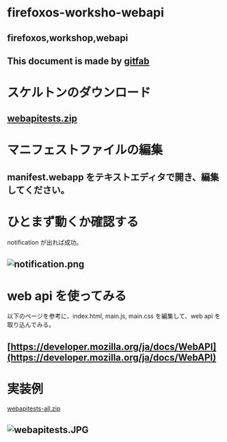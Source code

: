 # firefoxos-worksho-webapi
## firefoxos,workshop,webapi
This document is made by [gitfab](http://gitfab.org)
---
# スケルトンのダウンロード


[webapitests.zip](https://raw.github.com/dadaa/firefoxos-worksho-webapi/master/gitfab/resources/webapitests.zip)
---
# マニフェストファイルの編集
manifest.webapp をテキストエディタで開き、編集してください。
---
# ひとまず動くか確認する
notification が出れば成功。

![notification.png](https://raw.github.com/dadaa/firefoxos-worksho-webapi/master/gitfab/resources/notification.png)
---
# web api を使ってみる
以下のページを参考に、index.html, main.js, main.css を編集して、web api を取り込んでみる。

[https://developer.mozilla.org/ja/docs/WebAPI](https://developer.mozilla.org/ja/docs/WebAPI)
---
# 実装例


[webapitests-all.zip](https://raw.github.com/dadaa/firefoxos-worksho-webapi/master/gitfab/resources/webapitests-all.zip)

![webapitests.JPG](https://raw.github.com/dadaa/firefoxos-worksho-webapi/master/gitfab/resources/webapitests.JPG)
---
